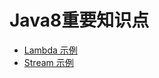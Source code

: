 # Java8重要知识点

* [Lambda 示例](./src/test/java/org/geektime/java/common/mistakes/extra/java8/LambdaTest.java)
* [Stream 示例](./src/test/java/org/geektime/java/common/mistakes/extra/java8/StreamTest.java)
